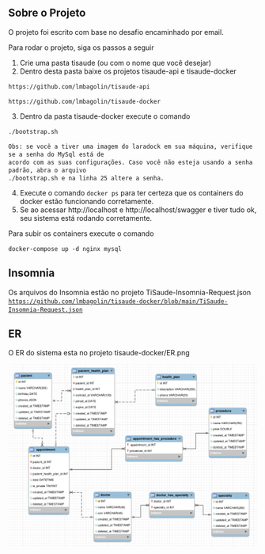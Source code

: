 ## Sobre o Projeto

O projeto foi escrito com base no desafio encaminhado por email.

Para rodar o projeto, siga os passos a seguir

1. Crie uma pasta tisaude (ou com o nome que você desejar)
2. Dentro desta pasta baixe os projetos tisaude-api e tisaude-docker

```
https://github.com/lmbagolin/tisaude-api
```

```
https://github.com/lmbagolin/tisaude-docker
```

3. Dentro da pasta tisaude-docker execute o comando

```
./bootstrap.sh
```

```
Obs: se você a tiver uma imagem do laradock em sua máquina, verifique se a senha do MySql está de
acordo com as suas configurações. Caso você não esteja usando a senha padrão, abra o arquivo
./bootstrap.sh e na linha 25 altere a senha.
```

4. Execute o comando <code>docker ps</code> para ter certeza que os containers do docker estão funcionando corretamente.
5. Se ao acessar http://localhost e http://localhost/swagger e tiver tudo ok, seu sistema está rodando corretamente.

Para subir os containers execute o comando

```
docker-compose up -d nginx mysql
```

## Insomnia

Os arquivos do Insomnia estão no projeto TiSaude-Insomnia-Request.json
<code>https://github.com/lmbagolin/tisaude-docker/blob/main/TiSaude-Insomnia-Request.json</code>

## ER

O ER do sistema esta no projeto tisaude-docker/ER.png

<img src="https://github.com/lmbagolin/tisaude-docker/blob/main/ER.png" />

